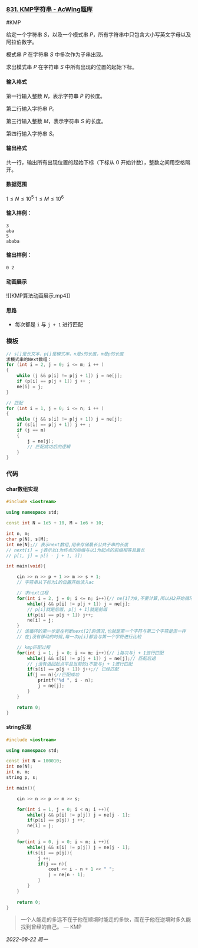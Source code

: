 ### [831. KMP字符串 - AcWing题库](https://www.acwing.com/problem/content/833/)

#KMP

给定一个字符串 $S$，以及一个模式串 $P$，所有字符串中只包含大小写英文字母以及阿拉伯数字。

模式串 $P$ 在字符串 $S$ 中多次作为子串出现。

求出模式串 $P$ 在字符串 $S$ 中所有出现的位置的起始下标。

#### 输入格式

第一行输入整数 $N$，表示字符串 $P$ 的长度。

第二行输入字符串 $P$。

第三行输入整数 $M$，表示字符串 $S$ 的长度。

第四行输入字符串 $S$。

#### 输出格式

共一行，输出所有出现位置的起始下标（下标从 $0$ 开始计数），整数之间用空格隔开。

#### 数据范围

$1≤N≤10^5$
$1≤M≤10^6$

#### 输入样例：

```
3
aba
5
ababa
```

#### 输出样例：

```
0 2
```

#### 动画展示

![[KMP算法动画展示.mp4]]

#### 思路

 - 每次都是 `i` 与 `j + 1` 进行匹配

### 模板

```cpp
// s[]是长文本，p[]是模式串，n是s的长度，m是p的长度
求模式串的Next数组：
for (int i = 2, j = 0; i <= m; i ++ )
{
    while (j && p[i] != p[j + 1]) j = ne[j];
    if (p[i] == p[j + 1]) j ++ ;
    ne[i] = j;
}

// 匹配
for (int i = 1, j = 0; i <= n; i ++ )
{
    while (j && s[i] != p[j + 1]) j = ne[j];
    if (s[i] == p[j + 1]) j ++ ;
    if (j == m)
    {
        j = ne[j];
        // 匹配成功后的逻辑
    }
}
```

### 代码

#### char数组实现

```cpp
#include <iostream>

using namespace std;

const int N = 1e5 + 10, M = 1e6 + 10;

int n, m;
char p[N], s[M];
int ne[N];// 表示next数组,用来存储最长公共子串的长度
// next[i] = j表示以i为终点的后缀与以1为起点的前缀相等且最长
// p[1, j] = p[i - j + 1, i];

int main(void){

    cin >> n >> p + 1 >> m >> s + 1;
    // 字符串从下标为1的位置开始读入ac

    // 求next过程
    for(int i = 2, j = 0; i <= n; i++){// ne[1]为0,不要计算,所以从2开始循环
        while(j && p[i] != p[j + 1]) j = ne[j];
        // p[i]就是后缀, p[j + 1]就是前缀
        if(p[i] == p[j + 1]) j++;
        ne[i] = j;
    } 
    // 该循环的第一步是在判断next[2]的情况,也就是第一个字符与第二个字符是否一样
    // 在j没有移动的时候,每一次q[i]都会与第一个字符进行比较

    // kmp匹配过程
    for(int i = 1, j = 0; i <= m; i++){// i每次与j + 1进行匹配
        while(j && s[i] != p[j + 1]) j = ne[j];// 匹配后退 
        // j没有退回起点平且当前的i不能与j + 1进行匹配
        if(s[i] == p[j + 1]) j++;// 已经匹配
        if(j == n){//匹配成功
            printf("%d ", i - n);
            j = ne[j];
        }
    }

    return 0;
}
```

#### string实现
```cpp
#include <iostream>

using namespace std;

const int N = 100010;
int ne[N];
int n, m;
string p, s;

int main(){

    cin >> n >> p >> m >> s;

    for(int i = 1, j = 0; i < n; i ++){
        while(j && p[i] != p[j]) j = ne[j - 1];
        if(p[i] == p[j]) j ++;
        ne[i] = j;
    }

    for(int i = 0, j = 0; i < m; i ++){
        while(j && s[i] != p[j]) j = ne[j - 1];
        if(s[i] == p[j]){
            j ++;
            if(j == n){
                cout << i - n + 1 << " ";
                j = ne[n - 1];
            }
        }
    }
    
    return 0;
}
```

>一个人能走的多远不在于他在顺境时能走的多快，而在于他在逆境时多久能找到曾经的自己。
> — KMP


*2022-08-22 周一*